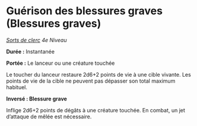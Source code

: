# Guérison des blessures graves (Blessures graves)


*[Sorts de clerc](../Sorts_de_clerc.md) 4e Niveau*

**Durée :** Instantanée

**Portée :** Le lanceur ou une créature touchée

Le toucher du lanceur restaure 2d6+2 points de vie à une cible vivante.
Les points de vie de la cible ne peuvent pas dépasser son total maximum
habituel.

**Inversé : Blessure grave**

Inflige 2d6+2 points de dégâts à une créature touchée. En combat, un jet
d’attaque de mêlée est nécessaire.